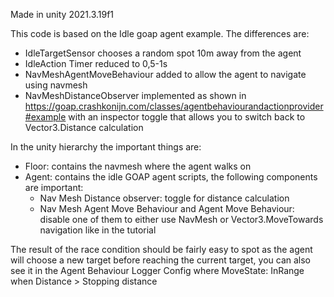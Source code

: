Made in unity 2021.3.19f1

This code is based on the Idle goap agent example. The differences are:
- IdleTargetSensor chooses a random spot 10m away from the agent
- IdleAction Timer reduced to 0,5-1s
- NavMeshAgentMoveBehaviour added to allow the agent to navigate using navmesh
- NavMeshDistanceObserver implemented as shown in https://goap.crashkonijn.com/classes/agentbehaviourandactionprovider#example 
	with an inspector toggle that allows you to switch back to Vector3.Distance calculation


In the unity hierarchy the important things are:
- Floor: contains the navmesh where the agent walks on
- Agent: contains the idle GOAP agent scripts, the following components are important:
	- Nav Mesh Distance observer: toggle for distance calculation
	- Nav Mesh Agent Move Behaviour and Agent Move Behaviour: disable one of them to either use NavMesh or Vector3.MoveTowards navigation like in the tutorial


The result of the race condition should be fairly easy to spot as the agent will choose a new target before reaching the current target,
you can also see it in the Agent Behaviour Logger Config where MoveState: InRange when Distance > Stopping distance

